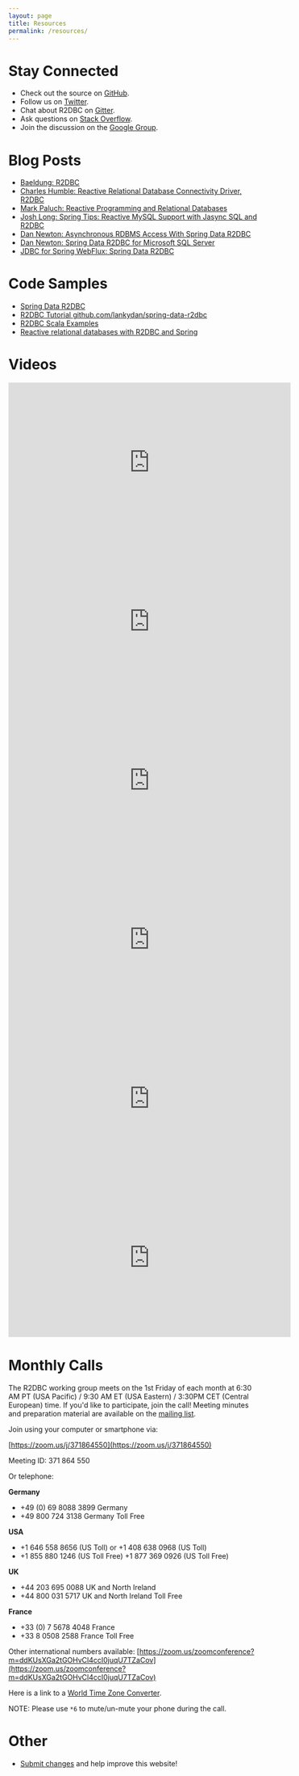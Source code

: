 ```yaml
---
layout: page
title: Resources
permalink: /resources/
---
```


# Stay Connected

* Check out the source on <a class="page-link" href="https://github.com/r2dbc" target="_blank">GitHub</a>.
* Follow us on <a class="page-link" href="https://twitter.com/r2dbc" target="_blank">Twitter</a>.
* Chat about R2DBC on <a class="page-link" href="https://gitter.im/R2DBC/r2dbc" target="_blank">Gitter</a>.
* Ask questions on <a class="page-link" href="https://stackoverflow.com/questions/tagged/r2dbc" target="_blank">Stack Overflow</a>.
* Join the discussion on the <a class="page-link" href="https://groups.google.com/forum/#!forum/r2dbc" target="_blank">Google Group</a>.

<!-- # Tutorials and Examples -->

# Blog Posts

* [Baeldung: R2DBC](https://www.baeldung.com/r2dbc)
* [Charles Humble: Reactive Relational Database Connectivity Driver, R2DBC](https://www.infoq.com/news/2018/10/springone-r2dbc)
* [Mark Paluch: Reactive Programming and Relational Databases](https://spring.io/blog/2018/12/07/reactive-programming-and-relational-databases)
* [Josh Long: Spring Tips: Reactive MySQL Support with Jasync SQL and R2DBC](https://spring.io/blog/2019/03/20/spring-tips-reactive-mysql-support-with-jasync-sql-and-r2dbc)
* [Dan Newton: Asynchronous RDBMS Access With Spring Data R2DBC](https://dzone.com/articles/asynchronous-rdbms-access-with-spring-data-r2dbc)
* [Dan Newton: Spring Data R2DBC for Microsoft SQL Server](https://lankydan.dev/spring-data-r2dbc-for-microsoft-sql-server)
* [JDBC for Spring WebFlux: Spring Data R2DBC](https://medium.com/w-logs/jdbc-for-spring-webflux-spring-data-r2dbc-99690208cfeb)

# Code Samples

* [Spring Data R2DBC](https://github.com/spring-projects/spring-data-examples/tree/4576dc413f1d68636a35fb44cd1c175bbfacea3d/r2dbc/example)
* [R2DBC Tutorial github.com/lankydan/spring-data-r2dbc](https://github.com/lankydan/spring-data-r2dbc)
* [R2DBC Scala Examples](https://github.com/seratch/r2dbc-samples-in-scala)
* [Reactive relational databases with R2DBC and Spring](https://dimitr.im/reactive-relational-databases-r2dbc-spring)

# Videos

<iframe width="560" height="315" src="https://www.youtube-nocookie.com/embed/tciPoh1vmmY" frameborder="0" allow="autoplay; encrypted-media" allowfullscreen></iframe>

<iframe width="560" height="315" src="https://www.youtube-nocookie.com/embed/E3s5f-JF8z4?start=520" frameborder="0" allow="autoplay; encrypted-media" allowfullscreen></iframe>

<iframe width="560" height="315" src="https://www.youtube-nocookie.com/embed/fIMdlE5Hvzk" frameborder="0" allow="autoplay; encrypted-media" allowfullscreen></iframe>

<iframe width="560" height="315" src="https://www.youtube-nocookie.com/embed/qwF6v6FN_Uc" frameborder="0" allow="autoplay; encrypted-media" allowfullscreen></iframe>

<iframe width="560" height="315" src="https://www.youtube-nocookie.com/embed/DvO4zLVDkMs" frameborder="0" allow="autoplay; encrypted-media" allowfullscreen></iframe>

<iframe width="560" height="315" src="https://www.youtube-nocookie.com/embed/sUXKDGt3QRk" frameborder="0" allow="autoplay; encrypted-media" allowfullscreen></iframe>

# Monthly Calls

The R2DBC working group meets on the 1st Friday of each month at 6:30 AM PT (USA Pacific) / 9:30 AM ET (USA Eastern) / 3:30PM CET (Central European) time. 
If you'd like to participate, join the call!
Meeting minutes and preparation material are available on the [mailing list](https://groups.google.com/forum/#!forum/r2dbc).

Join using your computer or smartphone via:

[https://zoom.us/j/371864550](https://zoom.us/j/371864550)

Meeting ID: 371 864 550 

Or telephone:

**Germany**

* +49 (0) 69 8088 3899 Germany
* +49 800 724 3138 Germany Toll Free

**USA**

* +1 646 558 8656 (US Toll) or +1 408 638 0968 (US Toll)
* +1 855 880 1246 (US Toll Free) +1 877 369 0926 (US Toll Free)

**UK**

* +44 203 695 0088 UK and North Ireland
* +44 800 031 5717 UK and North Ireland Toll Free

**France**

* +33 (0) 7 5678 4048 France
* +33 8 0508 2588 France Toll Free

Other international numbers available: [https://zoom.us/zoomconference?m=ddKUsXGa2tGOHvCl4ccI0juqU7TZaCov](https://zoom.us/zoomconference?m=ddKUsXGa2tGOHvCl4ccI0juqU7TZaCov)

Here is a link to a [World Time Zone Converter](https://www.thetimezoneconverter.com/?t=6:30%20a.m.%20&tz=San%20Francisco).

NOTE: Please use `*6` to mute/un-mute your phone during the call.

# Other

* <a href="https://github.com/r2dbc/r2dbc.github.io" target="_blank">Submit changes</a> and help improve this website!
